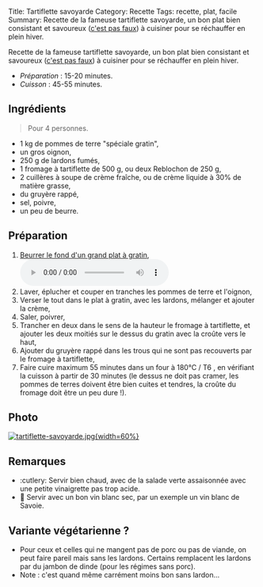 Title: Tartiflette savoyarde
Category: Recette
Tags: recette, plat, facile
Summary: Recette de la fameuse tartiflette savoyarde, un bon plat bien consistant et savoureux ([c'est pas faux](https://kaamelott-soundboard.2ec0b4.fr/#son/cest_pas_faux1)) à cuisiner pour se réchauffer en plein hiver.

Recette de la fameuse tartiflette savoyarde, un bon plat bien consistant et savoureux ([c'est pas faux](https://kaamelott-soundboard.2ec0b4.fr/#son/cest_pas_faux1)) à cuisiner pour se réchauffer en plein hiver.

- *Préparation* : 15-20 minutes.
- *Cuisson* : 45-55 minutes.

## Ingrédients
> Pour 4 personnes.

- 1 kg de pommes de terre "spéciale gratin",
- un gros oignon,
- 250 g de lardons fumés,
- 1 fromage à tartiflette de 500 g, ou deux Reblochon de 250 g,
- 2 cuillères à soupe de crème fraîche, ou de crème liquide à 30% de matière grasse,
- du gruyère rappé,
- sel, poivre,
- un peu de beurre.

## Préparation
1. [Beurrer le fond d'un grand plat à gratin](https://kaamelott-soundboard.2ec0b4.fr/#son/mettre_du_beurre_au_fond_du_plat),<br>
    <audio controls><source src="https://kaamelott-soundboard.2ec0b4.fr/sounds/mettre_du_beurre_au_fond_du_plat.mp3" type="audio/mpeg">Votre navigateur ne semble pas supporter l'élément audio. Écoutez ce son directement sur <a href="https://kaamelott-soundboard.2ec0b4.fr/#son/mettre_du_beurre_au_fond_du_plat">cette page</a>.</audio><br>
2. Laver, éplucher et couper en tranches les pommes de terre et l'oignon,
3. Verser le tout dans le plat à gratin, avec les lardons, mélanger et ajouter la crème,
4. Saler, poivrer,
5. Trancher en deux dans le sens de la hauteur le fromage à tartiflette, et ajouter les deux moitiés sur le dessus du gratin avec la croûte vers le haut,
6. Ajouter du gruyère rappé dans les trous qui ne sont pas recouverts par le fromage à tartiflette,
7. Faire cuire maximum 55 minutes dans un four à 180°C / T6 <i class="fa fa-thermometer-full" aria-hidden="true"></i>, en vérifiant la cuisson à partir de 30 minutes (le dessus ne doit pas cramer, les pommes de terres doivent être bien cuites et tendres, la croûte du fromage doit être un peu dure !).

## Photo
[![tartiflette-savoyarde.jpg]({filename}images/tartiflette-savoyarde.jpg){width=60%}]({filename}images/tartiflette-savoyarde.jpg)

## Remarques
- :cutlery: Servir bien chaud, avec de la salade verte assaisonnée avec une petite vinaigrette pas trop acide.
- :wine_glass: Servir avec un bon vin blanc sec, par un exemple un vin blanc de Savoie.

## Variante végétarienne ?
- Pour ceux et celles qui ne mangent pas de porc ou pas de viande, on peut faire pareil mais sans les lardons. Certains remplacent les lardons par du jambon de dinde (pour les régimes sans porc).
- Note : c'est quand même carrément moins bon sans lardon...
